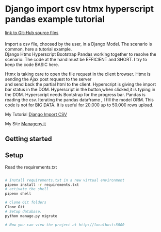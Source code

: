 # Django import csv htmx hyperscript pandas example tutorial
[link to Git-Hub source files](https://github.com/RobertoRubertelli/django-import-csv/tree/master)
####
Import a csv file, choosed by the user, in a Django Model.
The scenario is common, here a tutorial example.  
Django Htmx Hyperscript Bootstrap Pandas 
working together to resolve the scenario.
The code at the hand must be EFFICIENT and SHORT.
I try to keep the code BASIC here.

Htmx is taking care to open the file request in the client browser.
Htmx is sending the Ajax post request to the server   
and send back the partial html to the client.
Hyperscript is giving the import bar status in the DOM.
Hyperscript in the button,when clicked,it is typing in the DOM.
Hyperscript needs Bootstrap for the progress bar.
Pandas is reading the csv.
Iterating the pandas dataframe , I fill the model ORM.
This code is not for BIG DATA.
It is useful for 20.000 up to 50.000 rows upload.


My Tutorial [Django Import CSV](https://www.managepy.it/demo/importcsvtutorial)

My Site [Managepy.it](https://www.managepy.it/)


## Getting started

## Setup

Read the requirements.txt

```bash

# Install requirements.txt in a new virtual environment
pipenv install -r requirements.txt
# activate the shell
pipenv shell

# Clone Git folders
Clone Git
# Setup database.
python manage.py migrate

# Now you can view the project at http://localhost:8000
```
